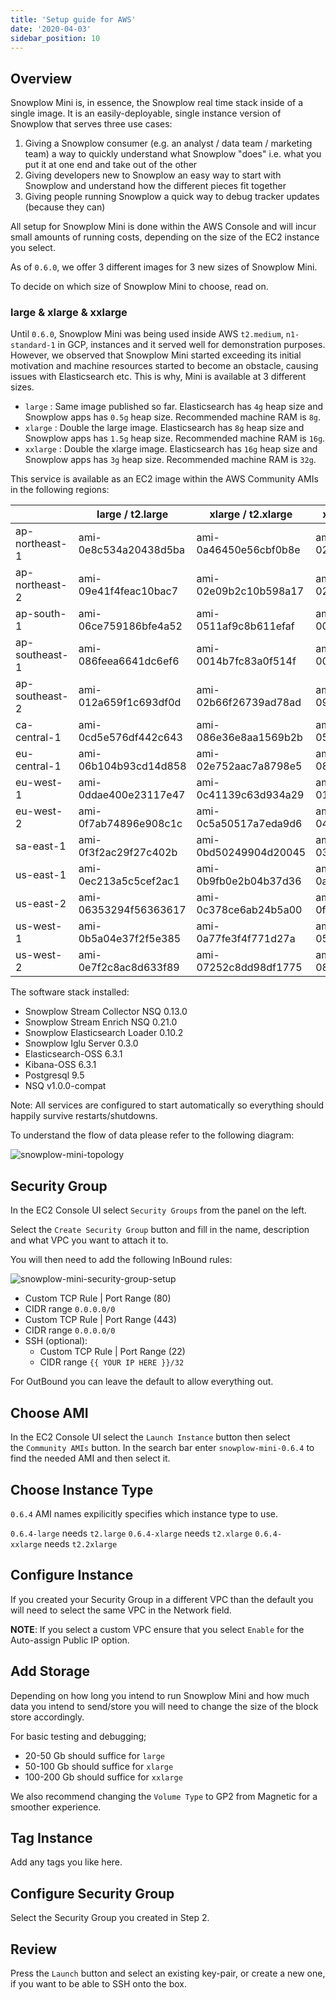 ```yaml
---
title: 'Setup guide for AWS'
date: '2020-04-03'
sidebar_position: 10
---
```


## Overview

Snowplow Mini is, in essence, the Snowplow real time stack inside of a single image. It is an easily-deployable, single instance version of Snowplow that serves three use cases:

1. Giving a Snowplow consumer (e.g. an analyst / data team / marketing team) a way to quickly understand what Snowplow "does" i.e. what you put it at one end and take out of the other
2. Giving developers new to Snowplow an easy way to start with Snowplow and understand how the different pieces fit together
3. Giving people running Snowplow a quick way to debug tracker updates (because they can)

All setup for Snowplow Mini is done within the AWS Console and will incur small amounts of running costs, depending on the size of the EC2 instance you select.

As of `0.6.0`, we offer 3 different images for 3 new sizes of Snowplow Mini.

To decide on which size of Snowplow Mini to choose, read on.

### [](https://github.com/snowplow/snowplow-mini/wiki/Setup-guide-AWS---0.6.4#large--xlarge--xxlarge)large & xlarge & xxlarge

Until `0.6.0`, Snowplow Mini was being used inside AWS `t2.medium`, `n1-standard-1` in GCP, instances and it served well for demonstration purposes. However, we observed that Snowplow Mini started exceeding its initial motivation and machine resources started to become an obstacle, causing issues with Elasticsearch etc. This is why, Mini is available at 3 different sizes.

- `large` : Same image published so far. Elasticsearch has `4g` heap size and Snowplow apps has `0.5g` heap size. Recommended machine RAM is `8g`.
- `xlarge` : Double the large image. Elasticsearch has `8g` heap size and Snowplow apps has `1.5g` heap size. Recommended machine RAM is `16g`.
- `xxlarge` : Double the xlarge image. Elasticsearch has `16g` heap size and Snowplow apps has `3g` heap size. Recommended machine RAM is `32g`.

This service is available as an EC2 image within the AWS Community AMIs in the following regions:

|                | large / t2.large      | xlarge / t2.xlarge    | xxlarge / t2.xxlarge  |
| -------------- | --------------------- | --------------------- | --------------------- |
| ap-northeast-1 | ami-0e8c534a20438d5ba | ami-0a46450e56cbf0b8e | ami-022f8a50493e2eda6 |
| ap-northeast-2 | ami-09e41f4feac10bac7 | ami-02e09b2c10b598a17 | ami-02513f48e149076e9 |
| ap-south-1     | ami-06ce759186bfe4a52 | ami-0511af9c8b611efaf | ami-0046e6ef8dc753507 |
| ap-southeast-1 | ami-086feea6641dc6ef6 | ami-0014b7fc83a0f514f | ami-00d7a1a5ce45f910d |
| ap-southeast-2 | ami-012a659f1c693df0d | ami-02b66f26739ad78ad | ami-09abc62d6401eb2e2 |
| ca-central-1   | ami-0cd5e576df442c643 | ami-086e36e8aa1569b2b | ami-059bc4dba85ffa89d |
| eu-central-1   | ami-06b104b93cd14d858 | ami-02e752aac7a8798e5 | ami-08ee25637ff032b11 |
| eu-west-1      | ami-0ddae400e23117e47 | ami-0c41139c63d934a29 | ami-01e0e85f44c23b020 |
| eu-west-2      | ami-0f7ab74896e908c1c | ami-0c5a50517a7eda9d6 | ami-0465a2f816b4614ab |
| sa-east-1      | ami-0f3f2ac29f27c402b | ami-0bd50249904d20045 | ami-0328f28c53574c237 |
| us-east-1      | ami-0ec213a5c5cef2ac1 | ami-0b9fb0e2b04b37d36 | ami-0a91d9556fa7054d1 |
| us-east-2      | ami-06353294f56363617 | ami-0c378ce6ab24b5a00 | ami-0f68e8bca44dae59d |
| us-west-1      | ami-0b5a04e37f2f5e385 | ami-0a77fe3f4f771d27a | ami-052b041477c56c767 |
| us-west-2      | ami-0e7f2c8ac8d633f89 | ami-07252c8dd98df1775 | ami-08e9a55a37eb3f04c |

The software stack installed:

- Snowplow Stream Collector NSQ 0.13.0
- Snowplow Stream Enrich NSQ 0.21.0
- Snowplow Elasticsearch Loader 0.10.2
- Snowplow Iglu Server 0.3.0
- Elasticsearch-OSS 6.3.1
- Kibana-OSS 6.3.1
- Postgresql 9.5
- NSQ v1.0.0-compat

Note: All services are configured to start automatically so everything should happily survive restarts/shutdowns.

To understand the flow of data please refer to the following diagram:

![snowplow-mini-topology](images/snowplow-mini-topology.jpg)

## Security Group

In the EC2 Console UI select `Security Groups` from the panel on the left.

Select the `Create Security Group` button and fill in the name, description and what VPC you want to attach it to.

You will then need to add the following InBound rules:

![snowplow-mini-security-group-setup](images/security-groups-setup.png)

- Custom TCP Rule | Port Range (80)
- CIDR range `0.0.0.0/0`
- Custom TCP Rule | Port Range (443)
- CIDR range `0.0.0.0/0`
- SSH (optional):
  - Custom TCP Rule | Port Range (22)
  - CIDR range `{{ YOUR IP HERE }}/32`

For OutBound you can leave the default to allow everything out.

## Choose AMI

In the EC2 Console UI select the `Launch Instance` button then select the `Community AMIs` button. In the search bar enter `snowplow-mini-0.6.4` to find the needed AMI and then select it.

## Choose Instance Type

`0.6.4` AMI names expilicitly specifies which instance type to use.

`0.6.4-large` needs `t2.large` `0.6.4-xlarge` needs `t2.xlarge` `0.6.4-xxlarge` needs `t2.2xlarge`

## Configure Instance

If you created your Security Group in a different VPC than the default you will need to select the same VPC in the Network field.

**NOTE**: If you select a custom VPC ensure that you select `Enable` for the Auto-assign Public IP option.

## Add Storage

Depending on how long you intend to run Snowplow Mini and how much data you intend to send/store you will need to change the size of the block store accordingly.

For basic testing and debugging;

- 20-50 Gb should suffice for `large`
- 50-100 Gb should suffice for `xlarge`
- 100-200 Gb should suffice for `xxlarge`

We also recommend changing the `Volume Type` to GP2 from Magnetic for a smoother experience.

## Tag Instance

Add any tags you like here.

## Configure Security Group

Select the Security Group you created in Step 2.

## Review

Press the `Launch` button and select an existing key-pair, or create a new one, if you want to be able to SSH onto the box.

